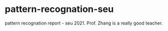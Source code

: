 # pattern-recognation-seu
pattern recognation report - seu 2021. Prof. Zhang is a really good teacher. 
